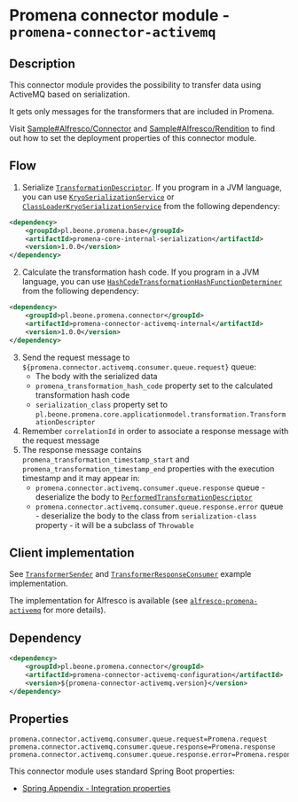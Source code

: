 # Promena connector module - `promena-connector-activemq`

## Description
This connector module provides the possibility to transfer data using ActiveMQ based on serialization.

It gets only messages for the transformers that are included in Promena.  

Visit [Sample#Alfresco/Connector](https://github.com/BeOne-PL/promena-sample#connector) and [Sample#Alfresco/Rendition](https://github.com/BeOne-PL/promena-sample#rendition) to find out how to set the deployment properties of this connector module.

## Flow
1. Serialize [`TransformationDescriptor`](./../../../base/promena-core/application-model/application-model/src/main/kotlin/pl/beone/promena/core/applicationmodel/transformation/TransformationDescriptor.kt). If you program in a JVM language, you can use [`KryoSerializationService`](./../../../base/promena-core/internal/internal-serialization/src/main/kotlin/pl/beone/promena/core/internal/serialization/KryoSerializationService.kt) or [`ClassLoaderKryoSerializationService`](./../../../base/promena-core/internal/internal-serialization/src/main/kotlin/pl/beone/promena/core/internal/serialization/ClassLoaderKryoSerializationService.kt) from the following dependency:
```xml
<dependency>
    <groupId>pl.beone.promena.base</groupId>
    <artifactId>promena-core-internal-serialization</artifactId>
    <version>1.0.0</version>
</dependency>
```
2. Calculate the transformation hash code. If you program in a JVM language, you can use [`HashCodeTransformationHashFunctionDeterminer`](./../../../module/connector/activemq/internal/src/main/kotlin/pl/beone/promena/connector/activemq/internal/HashCodeTransformationHashFunctionDeterminer.kt) from the following dependency:
```xml
<dependency>
    <groupId>pl.beone.promena.connector</groupId>
    <artifactId>promena-connector-activemq-internal</artifactId>
    <version>1.0.0</version>
</dependency>
```
3. Send the request message to `${promena.connector.activemq.consumer.queue.request}` queue:
    * The body with the serialized data
    * `promena_transformation_hash_code` property set to the calculated transformation hash code
    * `serialization_class` property set to `pl.beone.promena.core.applicationmodel.transformation.TransformationDescriptor`
4. Remember `correlationId` in order to associate a response message with the request message 
5. The response message contains `promena_transformation_timestamp_start` and `promena_transformation_timestamp_end` properties with the execution timestamp and it may appear in:
    * `promena.connector.activemq.consumer.queue.response` queue - deserialize the body to [`PerformedTransformationDescriptor`](./../../../base/promena-core/application-model/application-model/src/main/kotlin/pl/beone/promena/core/applicationmodel/transformation/PerformedTransformationDescriptor.kt)
    * `promena.connector.activemq.consumer.queue.response.error` queue - deserialize the body to the class from `serialization-class` property - it will be a subclass of `Throwable`

## Client implementation
See [`TransformerSender`](https://github.com/BeOne-PL/promena-alfresco/blob/master/connector/alfresco-promena-connector-activemq/src/main/kotlin/pl/beone/promena/alfresco/module/connector/activemq/delivery/activemq/TransformerSender.kt) and [`TransformerResponseConsumer`](https://github.com/BeOne-PL/promena-alfresco/blob/master/connector/alfresco-promena-connector-activemq/src/main/kotlin/pl/beone/promena/alfresco/module/connector/activemq/delivery/activemq/TransformerResponseConsumer.kt) example implementation.

The implementation for Alfresco is available (see [`alfresco-promena-activemq`](https://github.com/BeOne-PL/promena-alfresco/tree/master/connector/alfresco-promena-connector-activemq) for more details).

## Dependency
```xml
<dependency>
    <groupId>pl.beone.promena.connector</groupId>
    <artifactId>promena-connector-activemq-configuration</artifactId>
    <version>${promena-connector-activemq.version}</version>
</dependency>
```

## Properties
```properties
promena.connector.activemq.consumer.queue.request=Promena.request
promena.connector.activemq.consumer.queue.response=Promena.response
promena.connector.activemq.consumer.queue.response.error=Promena.response.error
```
This connector module uses standard Spring Boot properties:
* [Spring Appendix - Integration properties](https://docs.spring.io/spring-boot/docs/2.2.1.RELEASE/reference/html/appendix-application-properties.html#integration-properties)